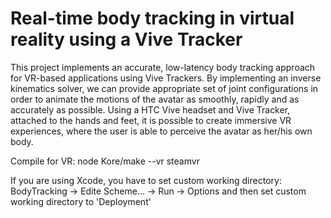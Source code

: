 # Real-time body tracking in virtual reality using a Vive Tracker

This project implements an accurate, low-latency body tracking approach for VR-based applications using Vive Trackers. By implementing an inverse kinematics solver, we can provide appropriate set of joint configurations in order to animate the motions of the avatar as smoothly, rapidly and as accurately as possible. Using a HTC Vive headset and Vive Tracker, attached to the hands and feet, it is possible to create immersive VR experiences, where the user is able to perceive the avatar as her/his own body.

Compile for VR:
node Kore/make --vr steamvr

If you are using Xcode, you have to set custom working directory:
BodyTracking -> Edite Scheme... -> Run -> Options and then set custom working directory to 'Deployment'

